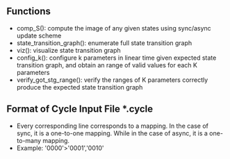 ## Functions
- comp_S(): compute the image of any given states using sync/async update scheme
- state_transition_graph(): enumerate full state transition graph
- viz(): visualize state transition graph
- config_k(): configure k parameters in linear time given expected state
  transition graph, and obtain an range of valid values for each K
  parameters
- verify_got_stg_range(): verify the ranges of K parameters correctly
  produce the expected state transition graph

## Format of Cycle Input File *.cycle
- Every corresponding line corresponds to a mapping. In the case of
  sync, it is a one-to-one mapping. While in the case of async, it is a
  one-to-many mapping.
- Example: '0000'>'0001','0010'
